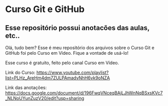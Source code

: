 # Curso Git e GitHub

## Esse repositório possui anotacões das aulas, etc..
Olá, tudo bem? Esse é meu repositório dos arquivos sobre o Curso Git e GitHub foi pelo Curso em Vídeo. Fique a vontade de usá-lo!

Esse curso é gratuito, feito pelo canal Curso em Vídeo.

Link do Curso: https://www.youtube.com/playlist?list=PLHz_AreHm4dm7ZULPAmadvNhH6vk9oNZA

Link das anotações: https://docs.google.com/document/d/196FwqVNceqBAjLJhWnNqBSxsKVc7_NLNoUYunZuzV20/edit?usp=sharing
